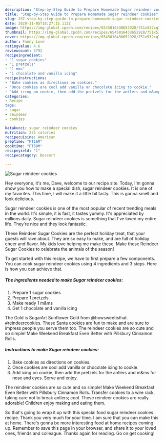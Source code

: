 ```yaml
---
description: "Step-by-Step Guide to Prepare Homemade Sugar reindeer cookies"
title: "Step-by-Step Guide to Prepare Homemade Sugar reindeer cookies"
slug: 287-step-by-step-guide-to-prepare-homemade-sugar-reindeer-cookies
date: 2020-11-05T18:27:15.113Z
image: https://img-global.cpcdn.com/recipes/6545016438652928/751x532cq70/sugar-reindeer-cookies-recipe-main-photo.jpg
thumbnail: https://img-global.cpcdn.com/recipes/6545016438652928/751x532cq70/sugar-reindeer-cookies-recipe-main-photo.jpg
cover: https://img-global.cpcdn.com/recipes/6545016438652928/751x532cq70/sugar-reindeer-cookies-recipe-main-photo.jpg
author: Fanny Love
ratingvalue: 4.6
reviewcount: 5792
recipeingredient:
- "1 sugar cookies"
- "1 pretzels"
- "1 mms"
- "1 chocolate and vanilla icing"
recipeinstructions:
- "Bake cookies as directions on cookies."
- "Once cookies are cool add vanilla or chocolate icing to cookie."
- "Add icing on cookie, then add the pretzels for the antlers and m&amp;ms for nose and eyes. Serve and enjoy."
categories:
- Recipe
tags:
- sugar
- reindeer
- cookies

katakunci: sugar reindeer cookies 
nutrition: 235 calories
recipecuisine: American
preptime: "PT16M"
cooktime: "PT59M"
recipeyield: "1"
recipecategory: Dessert

---
```



![Sugar reindeer cookies](https://img-global.cpcdn.com/recipes/6545016438652928/751x532cq70/sugar-reindeer-cookies-recipe-main-photo.jpg)

Hey everyone, it's me, Dave, welcome to our recipe site. Today, I'm gonna show you how to make a special dish, sugar reindeer cookies. It is one of my favorites. This time, I will make it a little bit tasty. This is gonna smell and look delicious.

Sugar reindeer cookies is one of the most popular of recent trending meals in the world. It's simple, it is fast, it tastes yummy. It's appreciated by millions daily. Sugar reindeer cookies is something that I've loved my entire life. They're nice and they look fantastic.

These Reindeer Sugar Cookies are the perfect holiday treat, that your guests will rave about. They are so easy to make, and are full of holiday cheer and flavor. My kids love helping me make these. Make these Reindeer Sugar Cookies to celebrate the animals of the season!


To get started with this recipe, we have to first prepare a few components. You can cook sugar reindeer cookies using 4 ingredients and 3 steps. Here is how you can achieve that.

<!--inarticleads1-->

##### The ingredients needed to make Sugar reindeer cookies:

1. Prepare 1 sugar cookies
1. Prepare 1 pretzels
1. Make ready 1 m&amp;ms
1. Get 1 chocolate and vanilla icing


The Gold is SugarArt Sunflower Gold from @howsweetisthat. #reindeercookies. These Santa cookies are fun to make and are sure to impress people you serve them too. The reindeer cookies are so cute and so simple! Make Weekend Breakfast Even Better with Pillsbury Cinnamon Rolls. 

<!--inarticleads2-->

##### Instructions to make Sugar reindeer cookies:

1. Bake cookies as directions on cookies.
1. Once cookies are cool add vanilla or chocolate icing to cookie.
1. Add icing on cookie, then add the pretzels for the antlers and m&amp;ms for nose and eyes. Serve and enjoy.


The reindeer cookies are so cute and so simple! Make Weekend Breakfast Even Better with Pillsbury Cinnamon Rolls. Transfer cookies to a wire rack, taking care not to break antlers; cool. These reindeer cookies are really adorable! Children enjoy making and eating them. 

So that's going to wrap it up with this special food sugar reindeer cookies recipe. Thank you very much for your time. I am sure that you can make this at home. There's gonna be more interesting food at home recipes coming up. Remember to save this page in your browser, and share it to your loved ones, friends and colleague. Thanks again for reading. Go on get cooking!
